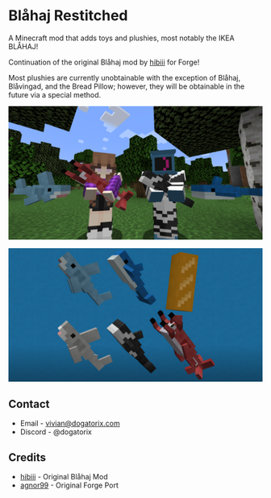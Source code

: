 # Blåhaj Restitched

A Minecraft mod that adds toys and plushies, most notably the IKEA BLÅHAJ!

Continuation of the original Blåhaj mod by [hibiii](https://github.com/hibiii) for Forge!

Most plushies are currently unobtainable with the exception of Blåhaj, Blåvingad, and the Bread Pillow; however, they will be obtainable in the future via a special method.

![Players holding Blåhaj](./.pretty_readme/banner.png)

![Showcase](./.pretty_readme/showcase.png)

## Contact
* Email - vivian@dogatorix.com
* Discord - @dogatorix

## Credits
- [hibiii](https://github.com/hibiii) - Original Blåhaj Mod
- [agnor99](https://github.com/agnor99) - Original Forge Port